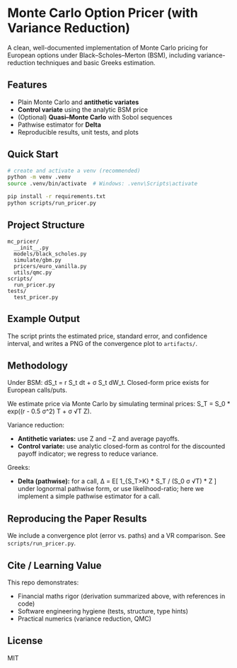 # Monte Carlo Option Pricer (with Variance Reduction)

A clean, well-documented implementation of Monte Carlo pricing for European options under Black–Scholes–Merton (BSM), including variance-reduction techniques and basic Greeks estimation.

## Features
- Plain Monte Carlo and **antithetic variates**
- **Control variate** using the analytic BSM price
- (Optional) **Quasi–Monte Carlo** with Sobol sequences
- Pathwise estimator for **Delta**
- Reproducible results, unit tests, and plots

## Quick Start
```bash
# create and activate a venv (recommended)
python -m venv .venv
source .venv/bin/activate  # Windows: .venv\Scripts\activate

pip install -r requirements.txt
python scripts/run_pricer.py
```

## Project Structure
```
mc_pricer/
  __init__.py
  models/black_scholes.py
  simulate/gbm.py
  pricers/euro_vanilla.py
  utils/qmc.py
scripts/
  run_pricer.py
tests/
  test_pricer.py
```

## Example Output
The script prints the estimated price, standard error, and confidence interval, and writes a PNG of the convergence plot to `artifacts/`.

## Methodology
Under BSM: dS_t = r S_t dt + σ S_t dW_t. Closed-form price exists for European calls/puts.

We estimate price via Monte Carlo by simulating terminal prices:
S_T = S_0 * exp((r - 0.5 σ^2) T + σ √T Z).

Variance reduction:
- **Antithetic variates:** use Z and −Z and average payoffs.
- **Control variate:** use analytic closed-form as control for the discounted payoff indicator; we regress to reduce variance.

Greeks:
- **Delta (pathwise):** for a call, Δ = E[ 1_{S_T>K} * S_T / (S_0 σ √T) * Z ] under lognormal pathwise form, or use likelihood-ratio; here we implement a simple pathwise estimator for a call.

## Reproducing the Paper Results
We include a convergence plot (error vs. paths) and a VR comparison. See `scripts/run_pricer.py`.

## Cite / Learning Value
This repo demonstrates:
- Financial maths rigor (derivation summarized above, with references in code)
- Software engineering hygiene (tests, structure, type hints)
- Practical numerics (variance reduction, QMC)

## License
MIT
